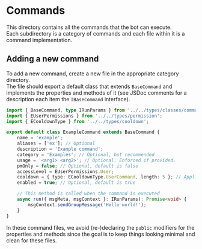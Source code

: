 # Commands

This directory contains all the commands that the bot can execute.  
Each subdirectory is a category of commands and each file within it is a command implementation.

## Adding a new command

To add a new command, create a new file in the appropriate category directory.  
The file should export a default class that extends `BaseCommand` and implements the properties and methods of it (see JSDoc comments for a description each item the `IBaseCommand` interface).

```ts
import { BaseCommand, type IRunParams } from '../../types/classes/commands';
import { EUserPermissions } from '../../types/permission';
import { ECooldownType } from '../../types/cooldown';

export default class ExampleCommand extends BaseCommand {
    name = 'example';
    aliases = ['ex']; // Optional
    description = 'Example command';
    category = 'Examples'; // Optional, but recommended
    usage = '<arg1> <arg2>'; // Optional. Enforced if provided.
    pmOnly = false; // Optional, default is false
    accessLevel = EUserPermissions.User;
    cooldown = { type: ECooldownType.UserCommand, length: 5 }; // Applies a 5 second cooldown to the command in that group for that user
    enabled = true; // Optional, default is true

    // This method is called when the command is executed
    async run({ msgMeta, msgContext }: IRunParams): Promise<void> {
        msgContext.sendGroupMessage('Hello world!');
    }
}
```

In these command files, we avoid (re-)declaring the `public` modifiers for the properties and methods since the goal is to keep things looking minimal and clean for these files.
